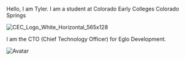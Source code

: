 Hello, I am Tyler. I am a student at Colorado Early Colleges Colorado Springs

![CEC_Logo_White_Horizontal_565x128](https://github.com/Ty-EgloDevelopment/Ty-EgloDevelopment/assets/143047656/4d3c05a1-1ce1-4077-916b-3ac3890bb59f)


I am the CTO (Chief Technology Officer) for Eglo Development.

<img src="https://avatars.githubusercontent.com/u/105808341?v=4" alt="Avatar"/>




